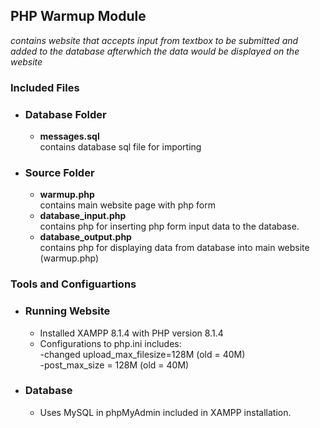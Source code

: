 ## PHP Warmup Module
*contains website that accepts input from textbox to be submitted and added to the database afterwhich the data would be displayed on the website*
### Included Files
- ### Database Folder
  - **messages.sql** <br> contains database sql file for importing
- ### Source Folder
  - **warmup.php** <br> contains main website page with php form
  - **database_input.php** <br> contains php for inserting php form input data to the database.
  - **database_output.php** <br> contains php for displaying data from database into main website (warmup.php)
### Tools and Configuartions
- ### Running Website
  - Installed XAMPP 8.1.4 with PHP version 8.1.4
  - Configurations to php.ini includes: <br> -changed upload_max_filesize=128M (old = 40M) <br> -post_max_size = 128M (old = 40M)  
- ### Database
  - Uses MySQL in phpMyAdmin included in XAMPP installation.
